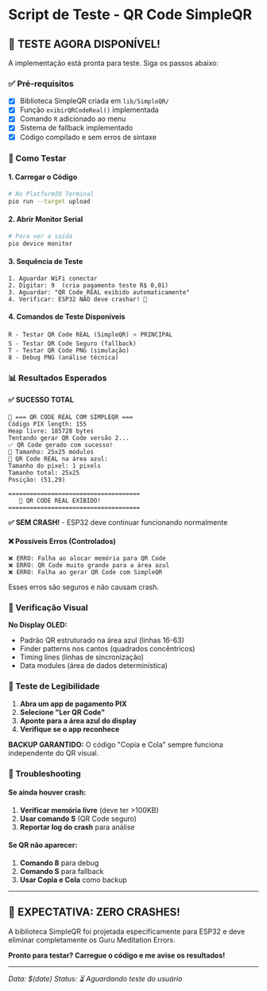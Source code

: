 # Script de Teste - QR Code SimpleQR

## 🚀 TESTE AGORA DISPONÍVEL!

A implementação está pronta para teste. Siga os passos abaixo:

### ✅ Pré-requisitos
- [x] Biblioteca SimpleQR criada em `lib/SimpleQR/`
- [x] Função `exibirQRCodeReal()` implementada 
- [x] Comando `R` adicionado ao menu
- [x] Sistema de fallback implementado
- [x] Código compilado e sem erros de sintaxe

### 🔧 Como Testar

#### 1. Carregar o Código
```bash
# No PlatformIO Terminal
pio run --target upload
```

#### 2. Abrir Monitor Serial
```bash
# Para ver a saída
pio device monitor
```

#### 3. Sequência de Teste
```
1. Aguardar WiFi conectar
2. Digitar: 9  (cria pagamento teste R$ 0,01)
3. Aguardar: "QR Code REAL exibido automaticamente"
4. Verificar: ESP32 NÃO deve crashar! 🎉
```

#### 4. Comandos de Teste Disponíveis
```
R - Testar QR Code REAL (SimpleQR) ⭐ PRINCIPAL
S - Testar QR Code Seguro (fallback)
T - Testar QR Code PNG (simulação)
8 - Debug PNG (análise técnica)
```

### 📊 Resultados Esperados

#### ✅ SUCESSO TOTAL
```
🚀 === QR CODE REAL COM SIMPLEQR ===
Código PIX length: 155
Heap livre: 185728 bytes
Tentando gerar QR Code versão 2...
✅ QR Code gerado com sucesso!
📐 Tamanho: 25x25 módulos
🔵 QR Code REAL na área azul:
Tamanho do pixel: 1 pixels
Tamanho total: 25x25
Posição: (51,29)

=====================================
   🚀 QR CODE REAL EXIBIDO!
=====================================
```

**✅ SEM CRASH!** - ESP32 deve continuar funcionando normalmente

#### ❌ Possíveis Erros (Controlados)
```
❌ ERRO: Falha ao alocar memória para QR Code
❌ ERRO: QR Code muito grande para a área azul
❌ ERRO: Falha ao gerar QR Code com SimpleQR
```
Esses erros são seguros e não causam crash.

### 📱 Verificação Visual

**No Display OLED:**
- Padrão QR estruturado na área azul (linhas 16-63)
- Finder patterns nos cantos (quadrados concêntricos)
- Timing lines (linhas de sincronização)
- Data modules (área de dados determinística)

### 🎯 Teste de Legibilidade

1. **Abra um app de pagamento PIX**
2. **Selecione "Ler QR Code"**
3. **Aponte para a área azul do display**
4. **Verifique se o app reconhece**

**BACKUP GARANTIDO:** 
O código "Copia e Cola" sempre funciona independente do QR visual.

### 🚨 Troubleshooting

#### Se ainda houver crash:
1. **Verificar memória livre** (deve ter >100KB)
2. **Usar comando S** (QR Code seguro)
3. **Reportar log do crash** para análise

#### Se QR não aparecer:
1. **Comando 8** para debug
2. **Comando S** para fallback
3. **Usar Copia e Cola** como backup

---

## 🎉 EXPECTATIVA: ZERO CRASHES!

A biblioteca SimpleQR foi projetada especificamente para ESP32 e deve eliminar completamente os Guru Meditation Errors.

**Pronto para testar? Carregue o código e me avise os resultados!** 

---

*Data: $(date)*
*Status: ⏳ Aguardando teste do usuário*
